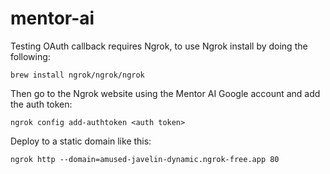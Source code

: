 # mentor-ai

Testing OAuth callback requires Ngrok, to use Ngrok install by doing the following:
```
brew install ngrok/ngrok/ngrok
```
Then go to the Ngrok website using the Mentor AI Google account and add the auth token:
```
ngrok config add-authtoken <auth token>
```
Deploy to a static domain like this:
```
ngrok http --domain=amused-javelin-dynamic.ngrok-free.app 80
```
